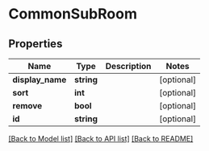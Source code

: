 # CommonSubRoom

## Properties
Name | Type | Description | Notes
------------ | ------------- | ------------- | -------------
**display_name** | **string** |  | [optional] 
**sort** | **int** |  | [optional] 
**remove** | **bool** |  | [optional] 
**id** | **string** |  | [optional] 

[[Back to Model list]](../README.md#documentation-for-models) [[Back to API list]](../README.md#documentation-for-api-endpoints) [[Back to README]](../README.md)



